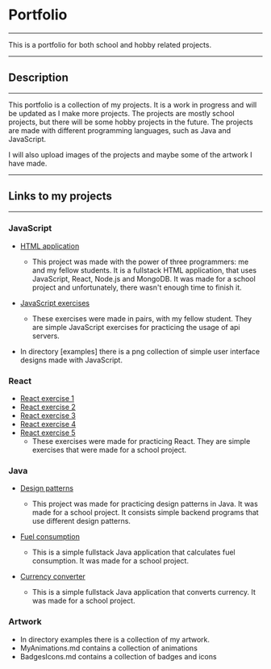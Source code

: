 <h1> Portfolio </h1>

****

This is a portfolio for both school and hobby related projects.

****

## Description

****

This portfolio is a collection of my projects. It is a work in progress and will be updated as I make more projects. 
The projects are mostly school projects, but there will be some hobby projects in the future. 
The projects are made with different programming languages, such as Java and JavaScript.

I will also upload images of the projects and maybe some of the artwork I have made.

****

## Links to my projects

****
### JavaScript

- [HTML application](https://github.com/maisajulianna/web7/tree/2.0)
  - This project was made with the power of three programmers: me and my fellow students. It is a fullstack HTML application,
  that uses JavaScript, React, Node.js and MongoDB. It was made for a school project and unfortunately, there wasn't enough time to finish it.

- [JavaScript exercises](https://github.com/aliisaro/WEEK7WednesdayPairProgramming/tree/task5)
  - These exercises were made in pairs, with my fellow student. They are simple JavaScript exercises for practicing the usage of api servers.

- In directory [examples] there is a png collection of simple user interface designs made with JavaScript. 

### React 

- [React exercise 1](https://github.com/mangomansikka/firstreact1)
- [React exercise 2](https://github.com/mangomansikka/firstreact2)
- [React exercise 3](https://github.com/mangomansikka/firstreact3)
- [React exercise 4](https://github.com/mangomansikka/secondreact1)
- [React exercise 5](https://github.com/mangomansikka/secondreact2)
  - These exercises were made for practicing React. They are simple exercises that were made for a school project.

### Java

- [Design patterns](https://github.com/mangomansikka/Suunnittelumallit24S)
  - This project was made for practicing design patterns in Java. It was made for a school project.
  It consists simple backend programs that use different design patterns.

- [Fuel consumption](https://github.com/mangomansikka/FuelConsumption)
  - This is a simple fullstack Java application that calculates fuel consumption. It was made for a school project.

- [Currency converter](https://github.com/mangomansikka/CurrencyConverter/tree/main/src/main)
  - This is a simple fullstack Java application that converts currency. It was made for a school project.

### Artwork
- In directory examples there is a collection of my artwork.
- MyAnimations.md contains a collection of animations
- BadgesIcons.md contains a collection of badges and icons
